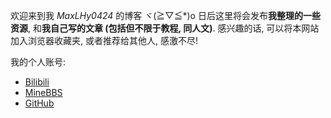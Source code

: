 欢迎来到我 *MaxLHy0424* 的博客 ヾ(≧▽≦*)o
日后这里将会发布**我整理的一些资源**, 和**我自己写的文章 (包括但不限于教程, 同人文)**.
感兴趣的话, 可以将本网站加入浏览器收藏夹, 或者推荐给其他人, 感激不尽!

我的个人账号:
 - [Bilibili](https://space.bilibili.com/1678066522)
 - [MineBBS](https://www.minebbs.com/members/maxlhy.88192/)
 - [GitHub](https://github.com/MaxLHy0424)